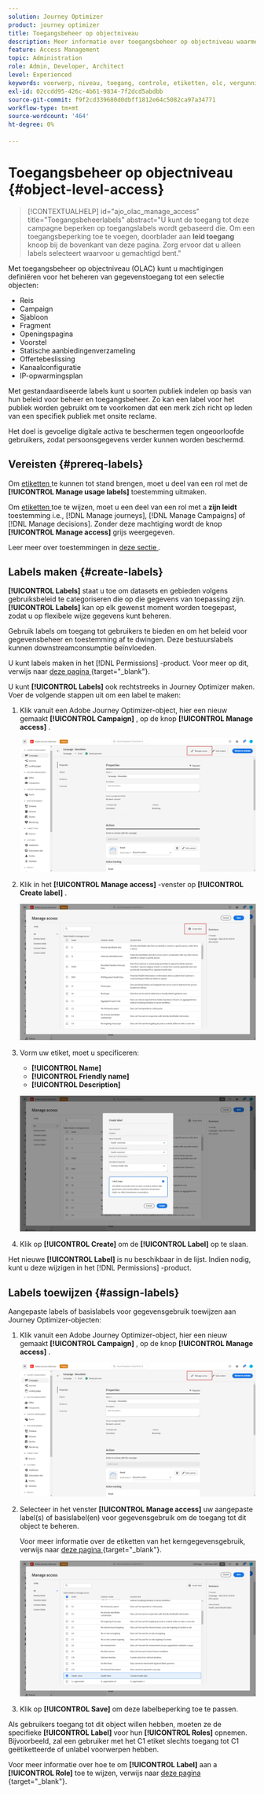 ```yaml
---
solution: Journey Optimizer
product: journey optimizer
title: Toegangsbeheer op objectniveau
description: Meer informatie over toegangsbeheer op objectniveau waarmee u machtigingen kunt definiëren voor het beheren van gegevenstoegang tot een selectie objecten
feature: Access Management
topic: Administration
role: Admin, Developer, Architect
level: Experienced
keywords: voorwerp, niveau, toegang, controle, etiketten, olc, vergunning
exl-id: 02ccdd95-426c-4b61-9834-7f2dcd5abdbb
source-git-commit: f9f2cd339680d0dbff1812e64c5082ca97a34771
workflow-type: tm+mt
source-wordcount: '464'
ht-degree: 0%

---
```


# Toegangsbeheer op objectniveau {#object-level-access}

>[!CONTEXTUALHELP]
>id="ajo_olac_manage_access"
>title="Toegangsbeheerlabels"
>abstract="U kunt de toegang tot deze campagne beperken op toegangslabels wordt gebaseerd die. Om een toegangsbeperking toe te voegen, doorblader aan **leid toegang** knoop bij de bovenkant van deze pagina. Zorg ervoor dat u alleen labels selecteert waarvoor u gemachtigd bent."

Met toegangsbeheer op objectniveau (OLAC) kunt u machtigingen definiëren voor het beheren van gegevenstoegang tot een selectie objecten:

* Reis
* Campaign
* Sjabloon
* Fragment
* Openingspagina
* Voorstel
* Statische aanbiedingenverzameling
* Offertebeslissing
* Kanaalconfiguratie
* IP-opwarmingsplan

Met gestandaardiseerde labels kunt u soorten publiek indelen op basis van hun beleid voor beheer en toegangsbeheer. Zo kan een label voor het publiek worden gebruikt om te voorkomen dat een merk zich richt op leden van een specifiek publiek met onsite reclame.

Het doel is gevoelige digitale activa te beschermen tegen ongeoorloofde gebruikers, zodat persoonsgegevens verder kunnen worden beschermd.

## Vereisten {#prereq-labels}

Om [ etiketten ](#create-labels) te kunnen tot stand brengen, moet u deel van een rol met de **[!UICONTROL Manage usage labels]** toestemming uitmaken.

Om [ etiketten ](#assign-labels) toe te wijzen, moet u een deel van een rol met a **zijn leidt** toestemming i.e., [!DNL Manage journeys], [!DNL Manage Campaigns] of [!DNL Manage decisions]. Zonder deze machtiging wordt de knop **[!UICONTROL Manage access]** grijs weergegeven.

Leer meer over toestemmingen in [ deze sectie ](../administration/permissions.md).

## Labels maken {#create-labels}

**[!UICONTROL Labels]** staat u toe om datasets en gebieden volgens gebruiksbeleid te categoriseren die op die gegevens van toepassing zijn. **[!UICONTROL Labels]** kan op elk gewenst moment worden toegepast, zodat u op flexibele wijze gegevens kunt beheren.

Gebruik labels om toegang tot gebruikers te bieden en om het beleid voor gegevensbeheer en toestemming af te dwingen. Deze bestuurslabels kunnen downstreamconsumptie beïnvloeden.

U kunt labels maken in het [!DNL Permissions] -product. Voor meer op dit, verwijs naar [ deze pagina ](https://experienceleague.adobe.com/docs/experience-platform/access-control/abac/permissions-ui/labels.html) {target="_blank"}.

U kunt **[!UICONTROL Labels]** ook rechtstreeks in Journey Optimizer maken. Voer de volgende stappen uit om een label te maken:

1. Klik vanuit een Adobe Journey Optimizer-object, hier een nieuw gemaakt **[!UICONTROL Campaign]** , op de knop **[!UICONTROL Manage access]** .

   ![](assets/olac_1.png)

1. Klik in het **[!UICONTROL Manage access]** -venster op **[!UICONTROL Create label]** .

   ![](assets/olac_2.png)

1. Vorm uw etiket, moet u specificeren:
   * **[!UICONTROL Name]**
   * **[!UICONTROL Friendly name]**
   * **[!UICONTROL Description]**

   ![](assets/olac_3.png)

1. Klik op **[!UICONTROL Create]** om de **[!UICONTROL Label]** op te slaan.

Het nieuwe **[!UICONTROL Label]** is nu beschikbaar in de lijst. Indien nodig, kunt u deze wijzigen in het [!DNL Permissions] -product.

## Labels toewijzen {#assign-labels}

Aangepaste labels of basislabels voor gegevensgebruik toewijzen aan Journey Optimizer-objecten:

1. Klik vanuit een Adobe Journey Optimizer-object, hier een nieuw gemaakt **[!UICONTROL Campaign]** , op de knop **[!UICONTROL Manage access]** .

   ![](assets/olac_1.png)

1. Selecteer in het venster **[!UICONTROL Manage access]** uw aangepaste label(s) of basislabel(en) voor gegevensgebruik om de toegang tot dit object te beheren.

   Voor meer informatie over de etiketten van het kerngegevensgebruik, verwijs naar [ deze pagina ](https://experienceleague.adobe.com/docs/experience-platform/data-governance/labels/reference.html) {target="_blank"}.

   ![](assets/olac_4.png)

1. Klik op **[!UICONTROL Save]** om deze labelbeperking toe te passen.

Als gebruikers toegang tot dit object willen hebben, moeten ze de specifieke **[!UICONTROL Label]** voor hun **[!UICONTROL Roles]** opnemen.
Bijvoorbeeld, zal een gebruiker met het C1 etiket slechts toegang tot C1 geëtiketteerde of unlabel voorwerpen hebben.

Voor meer informatie over hoe te om **[!UICONTROL Label]** aan a **[!UICONTROL Role]** toe te wijzen, verwijs naar [ deze pagina ](https://experienceleague.adobe.com/docs/experience-platform/access-control/abac/permissions-ui/permissions.html#manage-labels-for-a-role) {target="_blank"}.